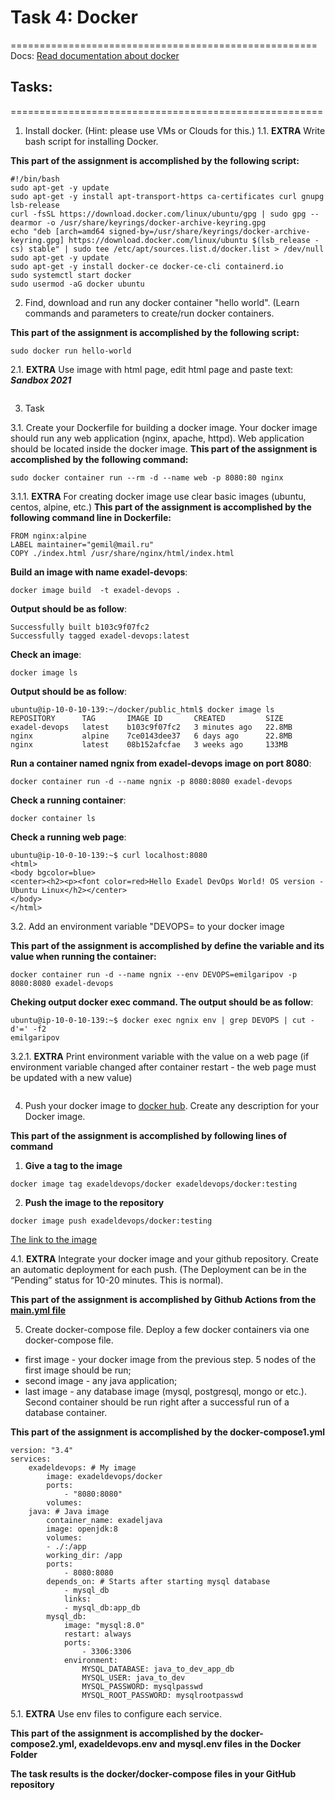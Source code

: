 # Task 4: Docker
=====================================================
Docs:
[Read documentation about docker](https://docs.docker.com/)
 
## Tasks:
======================================================
1. Install docker. (Hint: please use VMs or Clouds  for this.)
   1.1. **EXTRA** Write bash script for installing Docker. 
  
**This part of the assignment is accomplished by the following script:** 
```
#!/bin/bash
sudo apt-get -y update
sudo apt-get -y install apt-transport-https ca-certificates curl gnupg lsb-release
curl -fsSL https://download.docker.com/linux/ubuntu/gpg | sudo gpg --dearmor -o /usr/share/keyrings/docker-archive-keyring.gpg
echo "deb [arch=amd64 signed-by=/usr/share/keyrings/docker-archive-keyring.gpg] https://download.docker.com/linux/ubuntu $(lsb_release -cs) stable" | sudo tee /etc/apt/sources.list.d/docker.list > /dev/null
sudo apt-get -y update
sudo apt-get -y install docker-ce docker-ce-cli containerd.io
sudo systemctl start docker
sudo usermod -aG docker ubuntu
```
 
2. Find, download and run any docker container "hello world". (Learn commands and   parameters to create/run docker containers.

**This part of the assignment is accomplished by the following script:** 
```
sudo docker run hello-world
```

2.1. **EXTRA** Use image with html page, edit html page and paste text: <Username> **_Sandbox 2021_**

```

```

3. Task

3.1. Create your Dockerfile for building a docker image. Your docker image should run any web application (nginx, apache, httpd). Web application should be located inside the docker image. 
**This part of the assignment is accomplished by the following command:** 
```
sudo docker container run --rm -d --name web -p 8080:80 nginx
```
3.1.1. **EXTRA** For creating docker image use clear basic images (ubuntu, centos, alpine, etc.)
**This part of the assignment is accomplished by the following command line in Dockerfile:** 

```
FROM nginx:alpine
LABEL maintainer="gemil@mail.ru"
COPY ./index.html /usr/share/nginx/html/index.html
```

**Build an image with name exadel-devops**:

```
docker image build  -t exadel-devops .
```

**Output should be as follow**:
```
Successfully built b103c9f07fc2
Successfully tagged exadel-devops:latest
```

**Check an image**:

```
docker image ls
```

**Output should be as follow**:

```
ubuntu@ip-10-0-10-139:~/docker/public_html$ docker image ls
REPOSITORY      TAG       IMAGE ID       CREATED         SIZE
exadel-devops   latest    b103c9f07fc2   3 minutes ago   22.8MB
nginx           alpine    7ce0143dee37   6 days ago      22.8MB
nginx           latest    08b152afcfae   3 weeks ago     133MB
```

**Run a container named ngnix from exadel-devops image on port 8080**:
```
docker container run -d --name ngnix -p 8080:8080 exadel-devops
```

**Check a running container**:

```
docker container ls
```

**Check a running web page**:

```
ubuntu@ip-10-0-10-139:~$ curl localhost:8080
<html>
<body bgcolor=blue>
<center><h2><p><font color=red>Hello Exadel DevOps World! OS version - Ubuntu Linux</h2></center>
</body>
</html>
```

3.2. Add an environment variable "DEVOPS=<username> to your docker image

**This part of the assignment is accomplished by define the variable and its value when running the container:** 

```
docker container run -d --name ngnix --env DEVOPS=emilgaripov -p 8080:8080 exadel-devops
```
**Cheking output docker exec command. The output should be as follow**:

```
ubuntu@ip-10-0-10-139:~$ docker exec ngnix env | grep DEVOPS | cut -d'=' -f2
emilgaripov
```

3.2.1. **EXTRA** Print environment variable with the value on a web page (if environment variable changed after container restart - the web page must be updated with a new value)

```

```
 
4. Push your docker image to [docker hub](https://hub.docker.com/). Create any description for your Docker image. 

**This part of the assignment is accomplished by following lines of command** 
1. **Give a tag to the image**
```
docker image tag exadeldevops/docker exadeldevops/docker:testing
```
2. **Push the image to the repository**

```
docker image push exadeldevops/docker:testing 
```
[The link to the image](https://hub.docker.com/layers/162803469/exadeldevops/docker/testing/images/sha256-644542e7286fe608ef991abb74f57320b9595d7c1dd6572d198b0187213bd61e?context=repo) 

4.1. **EXTRA** Integrate your docker image and your github repository. Create an automatic deployment for each push. (The Deployment can be in the “Pending” status for 10-20 minutes. This is normal).

**This part of the assignment is accomplished by Github Actions from the [main.yml file](https://github.com/gissarsky/exadel_devops/tree/master/.github/workflows)** 

 
5.  Create docker-compose file. Deploy a few docker containers via one docker-compose file. 
  - first image - your docker image from the previous step. 5 nodes of the first image should be run;
  - second image - any java application;
  - last image - any database image (mysql, postgresql, mongo or etc.).
    Second container should be run right after a successful run of a database container.

**This part of the assignment is accomplished by the docker-compose1.yml**

```
version: "3.4"
services:
	exadeldevops: # My image
        image: exadeldevops/docker
        ports:
            - "8080:8080"
        volumes: 
    java: # Java image
        container_name: exadeljava
        image: openjdk:8
        volumes:
        - ./:/app
        working_dir: /app
        ports:
            - 8080:8080
        depends_on: # Starts after starting mysql database
            - mysql_db
            links:
            - mysql_db:app_db
        mysql_db:
            image: "mysql:8.0"
            restart: always
            ports:
                - 3306:3306
            environment:
                MYSQL_DATABASE: java_to_dev_app_db
                MYSQL_USER: java_to_dev
                MYSQL_PASSWORD: mysqlpasswd
                MYSQL_ROOT_PASSWORD: mysqlrootpasswd 
```

5.1. **EXTRA** Use env files to configure each service.

**This part of the assignment is accomplished by the docker-compose2.yml, exadeldevops.env  and mysql.env files in the Docker Folder**
 
**The task results is the docker/docker-compose files in your GitHub repository**
